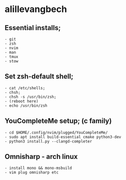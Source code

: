 # **alillevangbech**

## Essential installs;
	- git
	- zsh
	- nvim
	- man
	- tmux
	- stow

## Set zsh-default shell;
	- cat /etc/shells;
	- chsh;
	- chsh -s /usr/bin/zsh;
	- (reboot here)
	- echo /usr/bin/zsh

## YouCompleteMe setup; (c family)
	- cd $HOME/.config/nvim/plugged/YouCompleteMe/
	- sudo apt install build-essential cmake python3-dev
	- python3 install.py --clangd-completer

## Omnisharp - arch linux
    - install mono && mono-msbuild
    - vim plug omnisharp etc
